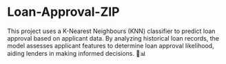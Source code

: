 # Loan-Approval-ZIP
This project uses a K-Nearest Neighbours (KNN) classifier to predict loan approval based on applicant data. By analyzing historical loan records, the model assesses applicant features to determine loan approval likelihood, aiding lenders in making informed decisions. 🚀📊
